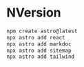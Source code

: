 # NVersion


``` bash
npm create astro@latest
npx astro add react
npx astro add markdoc
npx astro add sitemap
npx astro add tailwind
```


